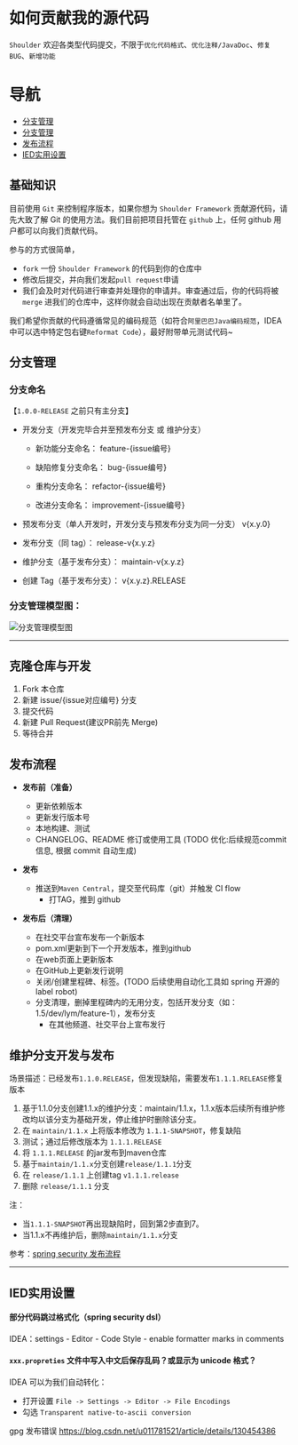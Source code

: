 # 如何贡献我的源代码

`Shoulder` 欢迎各类型代码提交，不限于`优化代码格式`、`优化注释/JavaDoc`、`修复 BUG`、`新增功能`

# 导航
- [分支管理](#基础知识)
- [分支管理](#分支管理)
- [发布流程](#发布流程)
- [IED实用设置](#IED实用设置)

## 基础知识

 目前使用 `Git` 来控制程序版本，如果你想为 `Shoulder Framework` 贡献源代码，请先大致了解 Git 的使用方法。我们目前把项目托管在 `github` 上，任何 github 用户都可以向我们贡献代码。

 参与的方式很简单，
 - `fork` 一份 `Shoulder Framework` 的代码到你的仓库中
 - 修改后提交，并向我们发起`pull request`申请
 - 我们会及时对代码进行审查并处理你的申请并。审查通过后，你的代码将被 `merge` 进我们的仓库中，这样你就会自动出现在贡献者名单里了。

 我们希望你贡献的代码遵循常见的编码规范（如符合`阿里巴巴Java编码规范`，IDEA中可以选中特定包右键`Reformat Code`），最好附带单元测试代码~

## 分支管理

### 分支命名

【`1.0.0-RELEASE` 之前只有主分支】

- 开发分支（开发完毕合并至预发布分支 或 维护分支）
    - 新功能分支命名：
    feature-{issue编号}

    - 缺陷修复分支命名：
    bug-{issue编号}

    - 重构分支命名：
    refactor-{issue编号}

    - 改进分支命名：
    improvement-{issue编号}

- 预发布分支（单人开发时，开发分支与预发布分支为同一分支）
v{x.y.0}

- 发布分支（同 tag）：
release-v{x.y.z}

- 维护分支（基于发布分支）：
maintain-v{x.y.z}

- 创建 Tag（基于发布分支）：
v{x.y.z}.RELEASE

### 分支管理模型图：

![分支管理模型图](doc/img/gitFlow.png)

---

## 克隆仓库与开发

1. Fork 本仓库
2. 新建 issue/{issue对应编号} 分支
3. 提交代码
4. 新建 Pull Request(建议PR前先 Merge)
5. 等待合并

## 发布流程

- **发布前（准备）**
    - 更新依赖版本
    - 更新发行版本号
    - 本地构建、测试
  - CHANGELOG、README 修订或使用工具 (TODO 优化:后续规范commit信息, 根据 commit 自动生成)

- **发布**
  - 推送到`Maven Central`，提交至代码库（git）并触发 CI flow
    - 打TAG，推到 github

- **发布后（清理）**
    - 在社交平台宣布发布一个新版本
    - pom.xml更新到下一个开发版本，推到github
    - 在web页面上更新版本
    - 在GitHub上更新发行说明
  - 关闭/创建里程碑、标签。(TODO 后续使用自动化工具如 spring 开源的 label robot)
  - 分支清理，删掉里程碑内的无用分支，包括开发分支（如：1.5/dev/lym/feature-1），发布分支
    - 在其他频道、社交平台上宣布发行


## 维护分支开发与发布
场景描述：已经发布`1.1.0.RELEASE`，但发现缺陷，需要发布`1.1.1.RELEASE`修复版本

1.	基于1.1.0分支创建1.1.x的维护分支：maintain/1.1.x，1.1.x版本后续所有维护修改均以该分支为基础开发，停止维护时删除该分支。
2.	在 `maintain/1.1.x` 上将版本修改为 `1.1.1-SNAPSHOT`，修复缺陷
3.	测试；通过后修改版本为 `1.1.1.RELEASE`
4.  将 `1.1.1.RELEASE` 的jar发布到maven仓库
5.  基于`maintain/1.1.x`分支创建`release/1.1.1`分支
6.	在 `release/1.1.1` 上创建tag `v1.1.1.release`
7.  删除 `release/1.1.1` 分支

注：
- 当`1.1.1-SNAPSHOT`再出现缺陷时，回到第2步直到7。
- 当1.1.x不再维护后，删除`maintain/1.1.x`分支

参考：[spring security 发布流程](https://github.com/spring-projects/spring-security/wiki/Release-Process)

----

## IED实用设置

#### 部分代码跳过格式化（spring security dsl）
IDEA：settings - Editor - Code Style - enable formatter marks in comments

#### `xxx.propreties` 文件中写入中文后保存乱码？或显示为 unicode 格式？

IDEA 可以为我们自动转化：
- 打开设置 `File -> Settings -> Editor -> File Encodings`
- 勾选 `Transparent native-to-ascii conversion`

gpg 发布错误
https://blog.csdn.net/u011781521/article/details/130454386
